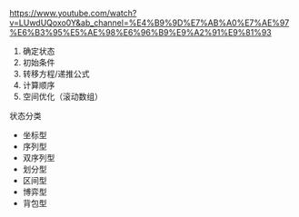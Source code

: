 


https://www.youtube.com/watch?v=LUwdUQoxo0Y&ab_channel=%E4%B9%9D%E7%AB%A0%E7%AE%97%E6%B3%95%E5%AE%98%E6%96%B9%E9%A2%91%E9%81%93


1. 确定状态
2. 初始条件
3. 转移方程/递推公式
4. 计算顺序
5. 空间优化（滚动数组）


状态分类
- 坐标型
- 序列型
- 双序列型
- 划分型
- 区间型
- 博弈型
- 背包型


